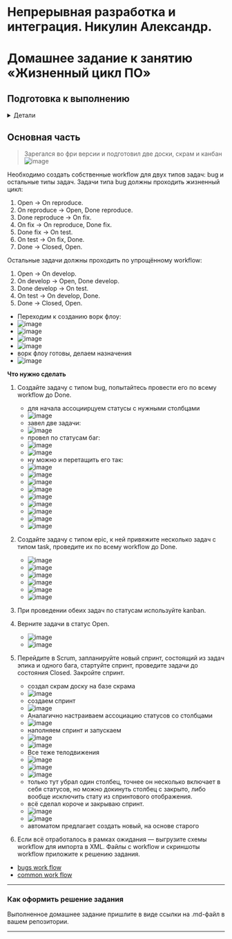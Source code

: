 # Непрерывная разработка и интеграция. Никулин Александр. 
# Домашнее задание к занятию «Жизненный цикл ПО»

## Подготовка к выполнению

<details>
  <summary>Детали</summary>

  1. Получить бесплатную версию Jira - https://www.atlassian.com/ru/software/jira/work-management/free (скопируйте ссылку в адресную строку). Вы можете воспользоваться любым(в том числе бесплатным vpn сервисом) если сайт у вас недоступен. Кроме того вы можете скачать [docker образ](https://hub.docker.com/r/atlassian/jira-software/#) и запустить на своем хосте self-managed версию jira.
  2. Настроить её для своей команды разработки.
  3. Создать доски Kanban и Scrum.
  4. [Дополнительные инструкции от разработчика Jira](https://support.atlassian.com/jira-cloud-administration/docs/import-and-export-issue-workflows/).

</details>

## Основная часть

> Зарегался во фри версии и подготовил две доски, скрам и канбан
> ![image](https://github.com/user-attachments/assets/8ec702a1-a1bd-4c75-9e56-137de66381a4)

Необходимо создать собственные workflow для двух типов задач: bug и остальные типы задач. Задачи типа bug должны проходить жизненный цикл:

1. Open -> On reproduce.
2. On reproduce -> Open, Done reproduce.
3. Done reproduce -> On fix.
4. On fix -> On reproduce, Done fix.
5. Done fix -> On test.
6. On test -> On fix, Done.
7. Done -> Closed, Open.

Остальные задачи должны проходить по упрощённому workflow:

1. Open -> On develop.
2. On develop -> Open, Done develop.
3. Done develop -> On test.
4. On test -> On develop, Done.
5. Done -> Closed, Open.

- Переходим к созданию ворк флоу:
- ![image](https://github.com/user-attachments/assets/f832aa3c-e4e3-4935-9672-474562ca6472)
- ![image](https://github.com/user-attachments/assets/94535488-cd51-4651-9050-37ccaf5b2a0f)
- ![image](https://github.com/user-attachments/assets/41183476-1b9c-4c59-955f-db321c6f3082)
- ![image](https://github.com/user-attachments/assets/273d285e-4e1a-43af-98e9-1948bb0e8403)
- ворк флоу готовы, делаем назначения
- ![image](https://github.com/user-attachments/assets/b6fadf67-4422-4e03-abef-b28d1db2002c)


**Что нужно сделать**

1. Создайте задачу с типом bug, попытайтесь провести его по всему workflow до Done.
   - для начала ассоциирцуем статусы с нужными столбцами
   - ![image](https://github.com/user-attachments/assets/8b05252e-a329-4d24-9a46-f651704466f6)
   - завел две задачи:
   - ![image](https://github.com/user-attachments/assets/7cb27ea7-1d27-4ad3-9260-40da917fed7d)
   - провел по статусам баг:
   - ![image](https://github.com/user-attachments/assets/197ae424-b3f4-4882-aa79-3ca65cc88ecb)
   - ![image](https://github.com/user-attachments/assets/8bf590da-9a8f-4833-ae17-81adb71c8034)
   - ну можно и перетащить его так: 
   - ![image](https://github.com/user-attachments/assets/41100d90-7e93-476b-8bdc-778caaf821d2)
   - ![image](https://github.com/user-attachments/assets/7cf05699-c2bc-454d-b36e-87c960477465)
   - ![image](https://github.com/user-attachments/assets/02ca0b1c-ba4f-4cfd-8fc2-b37c65c24ade)
   - ![image](https://github.com/user-attachments/assets/d43c7545-124d-452c-a411-b52fb489391e)
   - ![image](https://github.com/user-attachments/assets/64442cfe-8911-43e7-a4d9-2558d360c9b8)
   - ![image](https://github.com/user-attachments/assets/f8457a0b-3456-44bc-8c6a-fc24e417bd32)
   - ![image](https://github.com/user-attachments/assets/dd0f3de7-3d52-4c83-bbe7-ed201169ebab)
   - ![image](https://github.com/user-attachments/assets/f77728e5-5b39-4f0f-a741-f2e642e53c4f)
   - ![image](https://github.com/user-attachments/assets/d00890ad-c937-4b58-afd8-4fcfe5b59a4d)
     
1. Создайте задачу с типом epic, к ней привяжите несколько задач с типом task, проведите их по всему workflow до Done.
   - ![image](https://github.com/user-attachments/assets/363c41db-3851-48db-8ee0-e858eb2e1a8a)
   - ![image](https://github.com/user-attachments/assets/bf7952d1-0743-48b5-8224-6a3674945875)
   - ![image](https://github.com/user-attachments/assets/76a3f551-8a9a-4c17-a33f-72de62798861)
   - ![image](https://github.com/user-attachments/assets/c83a3c50-812e-41f1-94c7-363552638a4e)
   - ![image](https://github.com/user-attachments/assets/c0795f02-eecf-45d1-a919-5bfbeb8b1da5)
   - ![image](https://github.com/user-attachments/assets/14740b5a-00f9-4111-95d1-ee368ba00b7d)

1. При проведении обеих задач по статусам используйте kanban. 
1. Верните задачи в статус Open.
   - ![image](https://github.com/user-attachments/assets/5181078c-b109-44b7-b0d6-cbf6eab6f1ab)
   - ![image](https://github.com/user-attachments/assets/7044d7a7-830c-4b6d-9835-693c935c08b2)

1. Перейдите в Scrum, запланируйте новый спринт, состоящий из задач эпика и одного бага, стартуйте спринт, проведите задачи до состояния Closed. Закройте спринт.
   - создал скрам доску на базе скрама
   - ![image](https://github.com/user-attachments/assets/11999bfa-1d49-47a9-9d10-1865b39bc4cf)
   - создаем спринт
   - ![image](https://github.com/user-attachments/assets/326ffe12-7219-42ec-90a8-5aed9c3bd6b2)
   - Аналагично настраиваем ассоциацию статусов со столбцами
   - ![image](https://github.com/user-attachments/assets/27e374da-398f-40b1-9c03-a9226b9cfbea)
   - наполняем спринт и запускаем
   - ![image](https://github.com/user-attachments/assets/9923a7f8-df67-4cca-a78e-68d5ba6e033a)
   - ![image](https://github.com/user-attachments/assets/9310d100-c2c9-444b-bcae-afa1a24f7cf0)
   - Все теже телодвижения
   - ![image](https://github.com/user-attachments/assets/0bc5bdd8-a959-49a2-b286-12f36343fae5)
   - ![image](https://github.com/user-attachments/assets/1f8e1b5a-27d7-4545-a6f6-b931e603d9aa)
   - ![image](https://github.com/user-attachments/assets/5a6ea371-9006-4dee-bd4f-52d186df3237)
   - только тут убрал один столбец, точнее он несколько включает в себя статусов, но можно докинуть столбец с закрыто, либо вообще исключить стату из спринтового отображения.
   - всё сделал короче и закрываю спринт.
   - ![image](https://github.com/user-attachments/assets/c608aed2-cdd1-4953-8ce6-f620c3b4baf2)
   - ![image](https://github.com/user-attachments/assets/c901c84d-f23d-4ace-8c28-30e16fc03c25)
   - автоматом предлагает создать новый, на основе старого

3. Если всё отработалось в рамках ожидания — выгрузите схемы workflow для импорта в XML. Файлы с workflow и скриншоты workflow приложите к решению задания.
  - [bugs work flow](<BUG Workflow.xml>)
  - [common work flow](<common workflow.xml>)

---

### Как оформить решение задания

Выполненное домашнее задание пришлите в виде ссылки на .md-файл в вашем репозитории.

---
